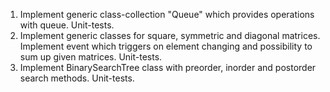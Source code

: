 1. Implement generic class-collection "Queue" which provides operations with queue. Unit-tests.
2. Implement generic classes for square, symmetric and diagonal matrices. Implement event which triggers on element changing and possibility to sum up given matrices. Unit-tests.
3. Implement BinarySearchTree class with preorder, inorder and postorder search methods. Unit-tests.